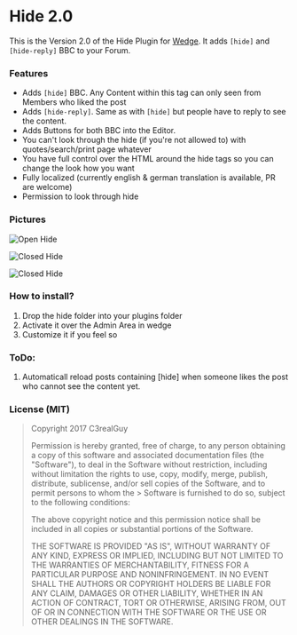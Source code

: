 # Hide 2.0

This is the Version 2.0 of the Hide Plugin for [Wedge](http://github.com/wedge/wedge). It adds `[hide]` and `[hide-reply]` BBC to your Forum.

### Features
* Adds `[hide]` BBC. Any Content within this tag can only seen from Members who liked the post
* Adds `[hide-reply]`. Same as with `[hide]` but people have to reply to see the content.
* Adds Buttons for both BBC into the Editor.
* You can't look through the hide (if you're not allowed to) with quotes/search/print page whatever
* You have full control over the HTML around the hide tags so you can change the look how you want
* Fully localized (currently english & german translation is available, PR are welcome)
* Permission to look through hide

### Pictures

![Open Hide](https://raw.githubusercontent.com/C3realGuy/Wedge-Hide/master/pictures/hide_open.png)

![Closed Hide](https://raw.githubusercontent.com/C3realGuy/Wedge-Hide/master/pictures/hide_closed.png)

![Closed Hide](https://raw.githubusercontent.com/C3realGuy/Wedge-Hide/master/pictures/plugin_settings.png)


### How to install?
1. Drop the hide folder into your plugins folder
2. Activate it over the Admin Area in wedge
3. Customize it if you feel so

### ToDo:
1. Automaticall reload posts containing [hide] when someone likes the post who cannot see the content yet.

### License (MIT)

> Copyright 2017 C3realGuy
>
> Permission is hereby granted, free of charge, to any person obtaining a copy of this software and associated documentation files (the "Software"), to deal in the Software without restriction, including without limitation the rights to use, copy, modify, merge, publish, distribute, sublicense, and/or sell copies of the Software, and to permit persons to whom the > Software is furnished to do so, subject to the following conditions:
>
> The above copyright notice and this permission notice shall be included in all copies or substantial portions of the Software.
>
> THE SOFTWARE IS PROVIDED "AS IS", WITHOUT WARRANTY OF ANY KIND, EXPRESS OR IMPLIED, INCLUDING BUT NOT LIMITED TO THE WARRANTIES OF MERCHANTABILITY, FITNESS FOR A PARTICULAR PURPOSE AND NONINFRINGEMENT. IN NO EVENT SHALL THE AUTHORS OR COPYRIGHT HOLDERS BE LIABLE FOR ANY CLAIM, DAMAGES OR OTHER LIABILITY, WHETHER IN AN ACTION OF CONTRACT, TORT OR OTHERWISE, ARISING FROM, OUT OF OR IN CONNECTION WITH THE SOFTWARE OR THE USE OR OTHER DEALINGS IN THE SOFTWARE.
